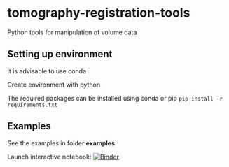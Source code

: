 # tomography-registration-tools
Python tools for manipulation of volume data

## Setting up environment
It is advisable to use conda

Create environment with python

The required packages can be installed using conda or pip
``pip install -r requirements.txt``

## Examples
See the examples in folder **examples**

Launch interactive notebook:
[![Binder](https://mybinder.org/badge_logo.svg)](https://mybinder.org/v2/gh/CambridgeSolidMechanics/tomography-registration-tools.git/HEAD?labpath=examples%2Fdemo.ipynb)
